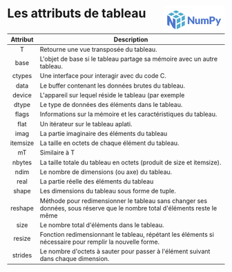 # **Les attributs de tableau**<a href="../../"><img align="right" src="../../../assets/logo/numpy_2020.svg" alt="Numpy" height="64px"></a>
Attribut|Description
:-:|---
T|Retourne une vue transposée du tableau.
base|L'objet de base si le tableau partage sa mémoire avec un autre tableau.
ctypes|Une interface pour interagir avec du code C.
data|Le buffer contenant les données brutes du tableau.
device|L'appareil sur lequel réside le tableau (par exemple| CPU ou GPU).
dtype|Le type de données des éléments dans le tableau.
flags|Informations sur la mémoire et les caractéristiques du tableau.
flat|Un itérateur sur le tableau aplati.
imag|La partie imaginaire des éléments du tableau| si il s'agit d'un type complexe.
itemsize|La taille en octets de chaque élément du tableau.
mT|Similaire à T| utilisé pour la transposition de matrices 2D.
nbytes|La taille totale du tableau en octets (produit de size et itemsize).
ndim|Le nombre de dimensions (ou axe) du tableau.
real|La partie réelle des éléments du tableau| s'il est de type complexe.
shape|Les dimensions du tableau sous forme de tuple.
reshape|Méthode pour redimensionner le tableau sans changer ses données, sous réserve que le nombre total d'éléments reste le même
size|Le nombre total d'éléments dans le tableau.
resize|Fonction redimensionnant le tableau, répétant les éléments si nécessaire pour remplir la nouvelle forme.
strides|Le nombre d'octets à sauter pour passer à l'élément suivant dans chaque dimension.